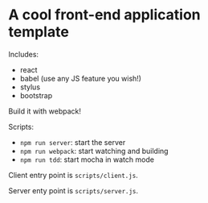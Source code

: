 A cool front-end application template
===============================================

Includes:
- react
- babel (use any JS feature you wish!)
- stylus
- bootstrap

Build it with webpack!

Scripts:
- `npm run server`: start the server
- `npm run webpack`: start watching and building
- `npm run tdd`: start mocha in watch mode


Client entry point is `scripts/client.js`.

Server enty point is `scripts/server.js`.
